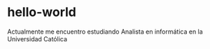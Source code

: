# hello-world
Actualmente me encuentro estudiando Analista en informática en la Universidad Católica
